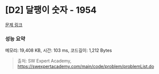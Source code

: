 # [D2] 달팽이 숫자 - 1954 

[문제 링크](https://swexpertacademy.com/main/code/problem/problemDetail.do?contestProbId=AV5PobmqAPoDFAUq) 

### 성능 요약

메모리: 19,408 KB, 시간: 103 ms, 코드길이: 1,212 Bytes



> 출처: SW Expert Academy, https://swexpertacademy.com/main/code/problem/problemList.do